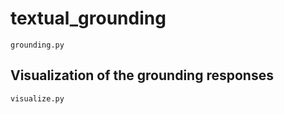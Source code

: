 # textual_grounding
```
grounding.py
```

## Visualization of the grounding responses
```
visualize.py
```